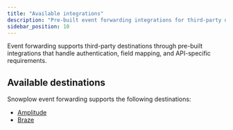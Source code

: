 ```yaml
---
title: "Available integrations"
description: "Pre-built event forwarding integrations for third-party destinations with authentication, field mapping, and API-specific configurations included."
sidebar_position: 10
---
```


Event forwarding supports third-party destinations through pre-built integrations that handle authentication, field mapping, and API-specific requirements.

## Available destinations

Snowplow event forwarding supports the following destinations:

- [Amplitude](/docs/destinations/forwarding-events/integrations/amplitude/index.md)
- [Braze](/docs/destinations/forwarding-events/integrations/braze/index.md)
